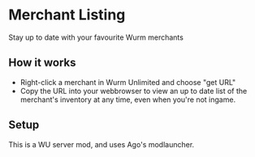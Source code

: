 # Merchant Listing
Stay up to date with your favourite Wurm merchants

## How it works
- Right-click a merchant in Wurm Unlimited and choose "get URL"
- Copy the URL into your webbrowser to view an up to date list of the
  merchant's inventory at any time, even when you're not ingame.

## Setup
This is a WU server mod, and uses Ago's modlauncher.
